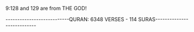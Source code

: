 9:128 and 129 are from THE GOD!

---------------------------QURAN: 6348 VERSES - 114 SURAS---------------------------
